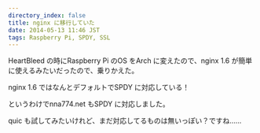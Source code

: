 ```yaml
---
directory_index: false
title: nginx に移行していた
date: 2014-05-13 11:46 JST
tags: Raspberry Pi, SPDY, SSL
---
```


HeartBleed の時にRaspberry Pi のOS をArch に変えたので、nginx 1.6 が簡単に使えるみたいだったので、乗りかえた。

nginx 1.6 ではなんとデフォルトでSPDY に対応している！

というわけでnna774.net もSPDY に対応しました。

quic も試してみたいけれど、まだ対応してるものは無いっぽい？ですね……
